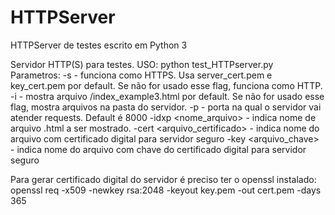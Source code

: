 # HTTPServer
HTTPServer de testes escrito em Python 3

Servidor HTTP(S) para testes.
USO: python test_HTTPserver.py
Parametros:
-s - funciona como HTTPS. Usa server_cert.pem e key_cert.pem por default. Se não for usado esse flag, funciona como HTTP.
-i - mostra arquivo /index_example3.html por default. Se não for usado esse flag, mostra arquivos na pasta do servidor.
-p - porta na qual o servidor vai atender requests. Default é 8000
-idxp <nome_arquivo> - indica nome de arquivo .html a ser mostrado.
-cert <arquivo_certificado> - indica nome do arquivo com certificado digital para servidor seguro
-key <arquivo_chave> - indica nome do arquivo com chave do certificado digital para servidor seguro


Para gerar certificado digital do servidor é preciso ter o openssl instalado:
openssl req -x509 -newkey rsa:2048 -keyout key.pem -out cert.pem -days 365
